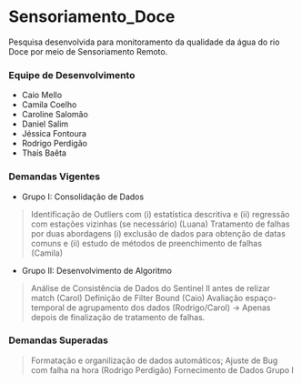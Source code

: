 # Sensoriamento_Doce
Pesquisa desenvolvida para monitoramento da qualidade da água do rio Doce por meio de Sensoriamento Remoto.

### Equipe de Desenvolvimento 
- Caio Mello
- Camila Coelho
- Caroline Salomão 
- Daniel Salim
- Jéssica Fontoura
- Rodrigo Perdigão 
- Thaís Baêta 

### Demandas Vigentes

- Grupo I: Consolidação de Dados
> Identificação de Outliers com (i) estatística descritiva e (ii) regressão com estações vizinhas (se necessário) (Luana) 
> Tratamento de falhas por duas abordagens (i) exclusão de dados para obtenção de datas comuns e (ii) estudo de métodos de preenchimento de falhas (Camila)

- Grupo II: Desenvolvimento de Algoritmo
> Análise de Consistência de Dados do Sentinel II antes de relizar match (Carol)
> Definição de Filter Bound (Caio)
> Avaliação espaço-temporal de agrupamento dos dados (Rodrigo/Carol) -> Apenas depois de finalização de tratamento de falhas. 

### Demandas Superadas
> Formatação e organilização de dados automáticos;
> Ajuste de Bug com falha na hora (Rodrigo Perdigão)
> Fornecimento de Dados Grupo I

